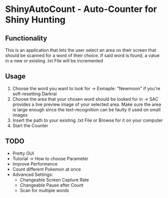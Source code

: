 # ShinyAutoCount - Auto-Counter for Shiny Hunting

## Functionality
This is an application that lets the user select an area on their screen that should be scanned for a word of their choice. 
If said word is found, a value in a new or existing .txt File will be incremented

## Usage
1. Choose the word you want to look for 
    -> Exmaple: "Newmoon" if you're soft-resetting Darkrai
2. Choose the area that your chosen word should be looked for in
    -> SAC provides a live preview image of your selected area. Make sure the area is large enough since the text-recognition can be faulty if used on small images
3. Insert the path to your existing .txt File or Browse for it on your computer
4. Start the Counter

## TODO
- Pretty GUI
- Tutorial -> How to choose Parameter
- Improve Performance
- Count different Pokemon at once
- Advanced Settings:
    - Changeable Screen Capture Rate
    - Changeable Pause after Count
    - Scan for multiple words